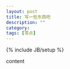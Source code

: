 ```yaml
---
layout: post
title: 写一些东西吧
description: ""
category: 
tags: [零点]
---
```

{% include JB/setup %}

content